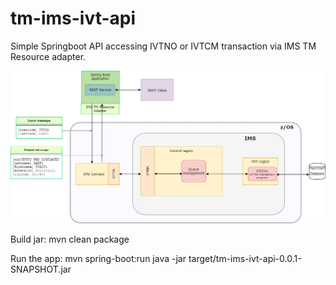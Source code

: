 # tm-ims-ivt-api
Simple Springboot API accessing IVTNO or IVTCM transaction via IMS TM Resource adapter.


![springboot_app_ivtno.png](tm-ims-ivt-api/springboot_app_ivtno.png?raw=true)

Build jar:
mvn clean package

Run the app:
mvn spring-boot:run
java -jar target/tm-ims-ivt-api-0.0.1-SNAPSHOT.jar
